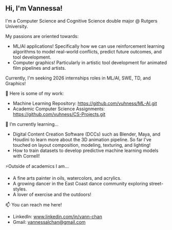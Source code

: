 ## Hi, I'm Vannessa!
I'm a Computer Science and Cognitive Science double major @ Rutgers University.

My passions are oriented towards:
  - ML/AI applications! Specifically how we can use reinforcement learning algorithms to       model real-world conflicts, predict future outcomes, and tool development. 
  - Computer graphics! Particularly in artistic tool development for animated film
    pipelines and artists. 

Currently, I'm seeking 2026 internships roles in ML/AI, SWE, TD, and Graphics! 
<!--
**vuhness/vuhness** is a ✨ _special_ ✨ repository because its `README.md` (this file) appears on your GitHub profile.

Here are some ideas to get you started:

LINKEDIN: www.linkedin.com/in/vann-chan

🔭 I’m currently working on ...
- 🌱 I’m currently learning ...
- 👯 I’m looking to collaborate on ...
- 🤔 I’m looking for help with ...
- 💬 Ask me about ...
- 📫 How to reach me: ...
- 😄 Pronouns: ...
- ⚡ Fun fact: ...
-->
🔭 Here is some of my work: 
  - Machine Learning Repository: https://github.com/vuhness/ML-AI.git
  - Academic Computer Science Assignments: https://github.com/vuhness/CS-Projects.git

🌱 I’m currently learning... 
  - Digital Content Creation Software (DCCs) such as Blender, Maya, and Houdini to learn     more about the 3D animation pipeline. So far I've touched on layout composition,         modeling, texturing, and lighting!
  - How to train datasets to develop predictive machine learning models with Cornell!


⚡Outside of academics I am...
  - A fine arts painter in oils, watercolors, and acrylics.
  - A growing dancer in the East Coast dance community exploring street-styles.
  - A lover of exercise and the outdoors!

📫 You can reach me here!
  - LinkedIn: www.linkedin.com/in/vann-chan
  - Gmail: vannessalchan@gmail.com

